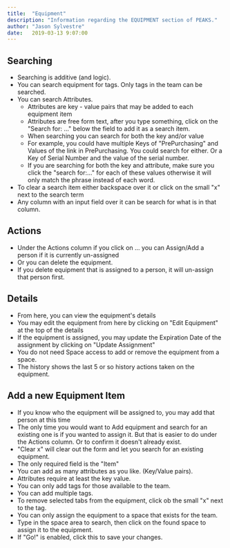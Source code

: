 ```yaml
---
title:  "Equipment"
description: "Information regarding the EQUIPMENT section of PEAKS."
author: "Jason Sylvestre"
date:   2019-03-13 9:07:00
---
```


## Searching
* Searching is additive (and logic).
* You can search equipment for tags. Only tags in the team can be searched.
* You can search Attributes.
  * Attributes are key - value pairs that may be added to each equipment item
  * Attributes are free form text, after you type something, click on the "Search for: ..." below the field to add it as a search item.
  * When searching you can search for both the key and/or value
  * For example, you could have multiple Keys of "PrePurchasing" and Values of the link in PrePurchasing. You could search for either. Or a Key of Serial Number and the value of the serial number.
  * If you are searching for both the key and attribute, make sure you click the "search for:..." for each of these values otherwise it will only match the phrase instead of each word.
* To clear a search item either backspace over it or click on the small "x" next to the search term
* Any column with an input field over it can be search for what is in that column.

## Actions
* Under the Actions column if you click on ... you can Assign/Add a person if it is currently un-assigned
* Or you can delete the equipment.
* If you delete equipment that is assigned to a person, it will un-assign that person first.

## Details
* From here, you can view the equipment's details
* You may edit the equipment from here by clicking on "Edit Equipment" at the top of the details
* If the equipment is assigned, you may update the Expiration Date of the assignment by clicking on "Update Assignment"
* You do not need Space access to add or remove the equipment from a space.
* The history shows the last 5 or so history actions taken on the equipment.

## Add a new Equipment Item
* If you know who the equipment will be assigned to, you may add that person at this time
* The only time you would want to Add equipment and search for an existing one is if you wanted to assign it. But that is easier to do under the Actions column. Or to confirm it doesn't already exist.
* "Clear x" will clear out the form and let you search for an existing equipment.
* The only required field is the "Item"
* You can add as many attributes as you like. (Key/Value pairs).
* Attributes require at least the key value.
* You can only add tags for those available to the team.
* You can add multiple tags.
* To remove selected tabs from the equipment, click ob the small "x" next to the tag.
* You can only assign the equipment to a space that exists for the team.
* Type in the space area to search, then click on the found space to assign it to the equipment.
* If "Go!" is enabled, click this to save your changes.
